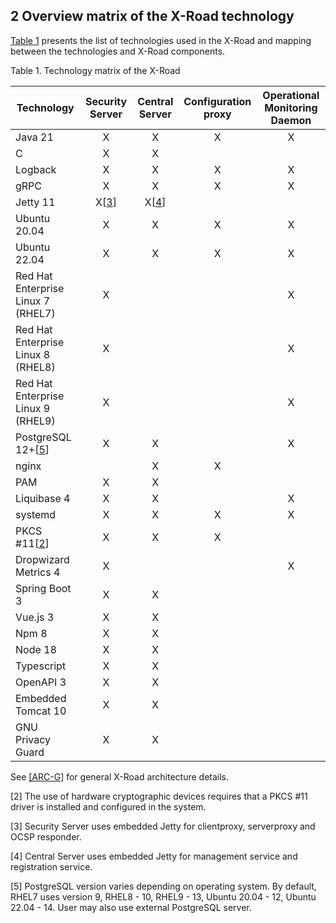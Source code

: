 ## 2 Overview matrix of the X-Road technology

[Table 1](#Ref_Technology_matrix_of_the_X_Road) presents the list of technologies used in the X-Road and mapping between the technologies and X-Road components.

<a id="Ref_Technology_matrix_of_the_X_Road" class="anchor"></a>
Table 1. Technology matrix of the X-Road

| **Technology**                     | **Security Server** | **Central Server** | **Configuration proxy** | **Operational Monitoring Daemon** |
|------------------------------------|:-------------------:|:------------------:|:-----------------------:|:---------------------------------:|
| Java 21                            |          X          |         X          |            X            |                 X                 |
| C                                  |          X          |         X          |                         |                                   |
| Logback                            |          X          |         X          |            X            |                 X                 |
| gRPC                               |          X          |         X          |            X            |                 X                 |
| Jetty 11                           |  X\[[3](#Ref_3)\]   |  X\[[4](#Ref_4)\]  |                         |                                   |
| Ubuntu 20.04                       |          X          |         X          |            X            |                 X                 |
| Ubuntu 22.04                       |          X          |         X          |            X            |                 X                 |
| Red Hat Enterprise Linux 7 (RHEL7) |          X          |                    |                         |                 X                 |
| Red Hat Enterprise Linux 8 (RHEL8) |          X          |                    |                         |                 X                 |
| Red Hat Enterprise Linux 9 (RHEL9) |          X          |                    |                         |                 X                 |
| PostgreSQL 12+\[[5](#Ref_5)\]      |          X          |         X          |                         |                 X                 |
| nginx                              |                     |         X          |            X            |                                   |
| PAM                                |          X          |         X          |                         |                                   |
| Liquibase 4                        |          X          |         X          |                         |                 X                 |
| systemd                            |          X          |         X          |            X            |                 X                 |
| PKCS \#11\[[2](#Ref_2)\]           |          X          |         X          |            X            |                                   |
| Dropwizard Metrics 4               |          X          |                    |                         |                 X                 |
| Spring Boot 3                      |          X          |         X          |                         |                                   |
| Vue.js 3                           |          X          |         X          |                         |                                   |
| Npm 8                              |          X          |         X          |                         |                                   |
| Node 18                            |          X          |         X          |                         |                                   |
| Typescript                         |          X          |         X          |                         |                                   |
| OpenAPI 3                          |          X          |         X          |                         |                                   |
| Embedded Tomcat 10                 |          X          |         X          |                         |                                   |
| GNU Privacy Guard                  |          X          |         X          |                         |                                   |

See [[ARC-G]](#ARC-G) for general X-Road architecture details.

<a id="Ref_2" class="anchor"></a>
\[2\] The use of hardware cryptographic devices requires that a PKCS \#11 driver is installed and configured in the system.

<a id="Ref_3" class="anchor"></a>
\[3\] Security Server uses embedded Jetty for clientproxy, serverproxy and OCSP responder.

<a id="Ref_4" class="anchor"></a>
\[4\] Central Server uses embedded Jetty for management service and registration service.

<a id="Ref_5" class="anchor"></a>
\[5\] PostgreSQL version varies depending on operating system. By default, RHEL7 uses version 9, RHEL8 - 10, RHEL9 - 13, Ubuntu 20.04 - 12, Ubuntu 22.04 - 14. User may also use external PostgreSQL server.
